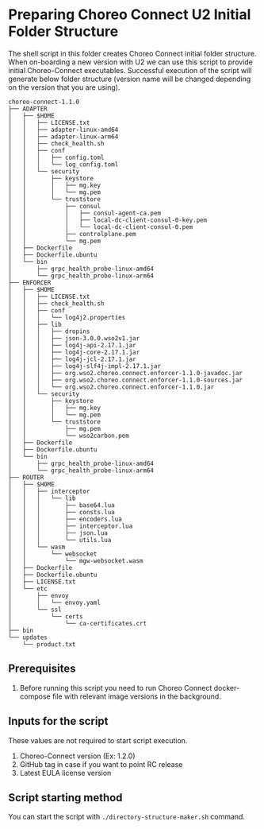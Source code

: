 # Preparing Choreo Connect U2 Initial Folder Structure

The shell script in this folder creates Choreo Connect initial folder structure. When
on-boarding a new version with U2 we can use this script to provide initial Choreo-Connect
executables. Successful execution of the script will generate below folder structure (version name
will be changed depending on the version that you are using).

```text
choreo-connect-1.1.0
├── ADAPTER
│   ├── $HOME
│   │   ├── LICENSE.txt
│   │   ├── adapter-linux-amd64
│   │   ├── adapter-linux-arm64
│   │   ├── check_health.sh
│   │   ├── conf
│   │   │   ├── config.toml
│   │   │   └── log_config.toml
│   │   └── security
│   │       ├── keystore
│   │       │   ├── mg.key
│   │       │   └── mg.pem
│   │       └── truststore
│   │           ├── consul
│   │           │   ├── consul-agent-ca.pem
│   │           │   ├── local-dc-client-consul-0-key.pem
│   │           │   └── local-dc-client-consul-0.pem
│   │           ├── controlplane.pem
│   │           └── mg.pem
│   ├── Dockerfile
│   ├── Dockerfile.ubuntu
│   └── bin
│       ├── grpc_health_probe-linux-amd64
│       └── grpc_health_probe-linux-arm64
├── ENFORCER
│   ├── $HOME
│   │   ├── LICENSE.txt
│   │   ├── check_health.sh
│   │   ├── conf
│   │   │   └── log4j2.properties
│   │   ├── lib
│   │   │   ├── dropins
│   │   │   ├── json-3.0.0.wso2v1.jar
│   │   │   ├── log4j-api-2.17.1.jar
│   │   │   ├── log4j-core-2.17.1.jar
│   │   │   ├── log4j-jcl-2.17.1.jar
│   │   │   ├── log4j-slf4j-impl-2.17.1.jar
│   │   │   ├── org.wso2.choreo.connect.enforcer-1.1.0-javadoc.jar
│   │   │   ├── org.wso2.choreo.connect.enforcer-1.1.0-sources.jar
│   │   │   └── org.wso2.choreo.connect.enforcer-1.1.0.jar
│   │   └── security
│   │       ├── keystore
│   │       │   ├── mg.key
│   │       │   └── mg.pem
│   │       └── truststore
│   │           ├── mg.pem
│   │           └── wso2carbon.pem
│   ├── Dockerfile
│   ├── Dockerfile.ubuntu
│   └── bin
│       ├── grpc_health_probe-linux-amd64
│       └── grpc_health_probe-linux-arm64
├── ROUTER
│   ├── $HOME
│   │   ├── interceptor
│   │   │   └── lib
│   │   │       ├── base64.lua
│   │   │       ├── consts.lua
│   │   │       ├── encoders.lua
│   │   │       ├── interceptor.lua
│   │   │       ├── json.lua
│   │   │       └── utils.lua
│   │   └── wasm
│   │       └── websocket
│   │           └── mgw-websocket.wasm
│   ├── Dockerfile
│   ├── Dockerfile.ubuntu
│   ├── LICENSE.txt
│   └── etc
│       ├── envoy
│       │   └── envoy.yaml
│       └── ssl
│           └── certs
│               └── ca-certificates.crt
├── bin
└── updates
    └── product.txt
```

## Prerequisites
1. Before running this script you need to run Choreo Connect docker-compose file with relevant image versions in the background.

## Inputs for the script

These values are not required to start script execution.

1. Choreo-Connect version (Ex: 1.2.0)
2. GitHub tag in case if you want to point RC release
3. Latest EULA license version

## Script starting method

You can start the script with `./directory-structure-maker.sh` command.
